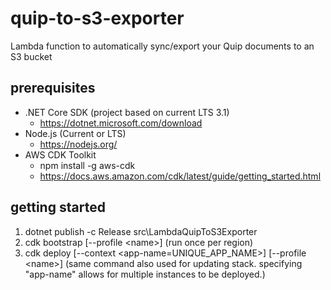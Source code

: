 # quip-to-s3-exporter

Lambda function to automatically sync/export your Quip documents to an S3 bucket

## prerequisites

* .NET Core SDK (project based on current LTS 3.1)
    * https://dotnet.microsoft.com/download
* Node.js (Current or LTS)
    * https://nodejs.org/
* AWS CDK Toolkit
    * npm install -g aws-cdk
    * https://docs.aws.amazon.com/cdk/latest/guide/getting_started.html

## getting started

1. dotnet publish -c Release src\LambdaQuipToS3Exporter
2. cdk bootstrap [--profile &lt;name&gt;] (run once per region)
3. cdk deploy [--context &lt;app-name=UNIQUE_APP_NAME&gt;] [--profile &lt;name&gt;] (same command also used for updating stack. specifying "app-name" allows for multiple instances to be deployed.)
